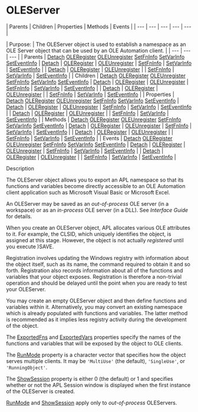 




<h1 class="heading"><span class="name">OLEServer</span></h1>
| Parents | Children | Properties | Methods | Events |
| --- | --- | --- | --- | ---  |

| Purpose: | The OLEServer object is used to establish a namespace as an OLE Server         object that can be used by an OLE Automation client. |
| --- | --- | ---  |
| Parents | [Detach](../a-z/detach.md) [OLERegister](../a-z/oleregister.md) [OLEUnregister](../a-z/oleunregister.md) [SetFnInfo](../a-z/setfninfo.md) [SetVarInfo](../a-z/setvarinfo.md) [SetEventInfo](../a-z/seteventinfo.md) | [Detach](../a-z/detach.md) | [OLERegister](../a-z/oleregister.md) | [OLEUnregister](../a-z/oleunregister.md) | [SetFnInfo](../a-z/setfninfo.md) | [SetVarInfo](../a-z/setvarinfo.md) | [SetEventInfo](../a-z/seteventinfo.md) |
| [Detach](../a-z/detach.md) | [OLERegister](../a-z/oleregister.md) | [OLEUnregister](../a-z/oleunregister.md) |
| [SetFnInfo](../a-z/setfninfo.md) | [SetVarInfo](../a-z/setvarinfo.md) | [SetEventInfo](../a-z/seteventinfo.md) |
| Children | [Detach](../a-z/detach.md) [OLERegister](../a-z/oleregister.md) [OLEUnregister](../a-z/oleunregister.md) [SetFnInfo](../a-z/setfninfo.md) [SetVarInfo](../a-z/setvarinfo.md) [SetEventInfo](../a-z/seteventinfo.md) | [Detach](../a-z/detach.md) | [OLERegister](../a-z/oleregister.md) | [OLEUnregister](../a-z/oleunregister.md) | [SetFnInfo](../a-z/setfninfo.md) | [SetVarInfo](../a-z/setvarinfo.md) | [SetEventInfo](../a-z/seteventinfo.md) |
| [Detach](../a-z/detach.md) | [OLERegister](../a-z/oleregister.md) | [OLEUnregister](../a-z/oleunregister.md) |
| [SetFnInfo](../a-z/setfninfo.md) | [SetVarInfo](../a-z/setvarinfo.md) | [SetEventInfo](../a-z/seteventinfo.md) |
| Properties | [Detach](../a-z/detach.md) [OLERegister](../a-z/oleregister.md) [OLEUnregister](../a-z/oleunregister.md) [SetFnInfo](../a-z/setfninfo.md) [SetVarInfo](../a-z/setvarinfo.md) [SetEventInfo](../a-z/seteventinfo.md) | [Detach](../a-z/detach.md) | [OLERegister](../a-z/oleregister.md) | [OLEUnregister](../a-z/oleunregister.md) | [SetFnInfo](../a-z/setfninfo.md) | [SetVarInfo](../a-z/setvarinfo.md) | [SetEventInfo](../a-z/seteventinfo.md) |
| [Detach](../a-z/detach.md) | [OLERegister](../a-z/oleregister.md) | [OLEUnregister](../a-z/oleunregister.md) |
| [SetFnInfo](../a-z/setfninfo.md) | [SetVarInfo](../a-z/setvarinfo.md) | [SetEventInfo](../a-z/seteventinfo.md) |
| Methods | [Detach](../a-z/detach.md) [OLERegister](../a-z/oleregister.md) [OLEUnregister](../a-z/oleunregister.md) [SetFnInfo](../a-z/setfninfo.md) [SetVarInfo](../a-z/setvarinfo.md) [SetEventInfo](../a-z/seteventinfo.md) | [Detach](../a-z/detach.md) | [OLERegister](../a-z/oleregister.md) | [OLEUnregister](../a-z/oleunregister.md) | [SetFnInfo](../a-z/setfninfo.md) | [SetVarInfo](../a-z/setvarinfo.md) | [SetEventInfo](../a-z/seteventinfo.md) |
| [Detach](../a-z/detach.md) | [OLERegister](../a-z/oleregister.md) | [OLEUnregister](../a-z/oleunregister.md) |
| [SetFnInfo](../a-z/setfninfo.md) | [SetVarInfo](../a-z/setvarinfo.md) | [SetEventInfo](../a-z/seteventinfo.md) |
| Events | [Detach](../a-z/detach.md) [OLERegister](../a-z/oleregister.md) [OLEUnregister](../a-z/oleunregister.md) [SetFnInfo](../a-z/setfninfo.md) [SetVarInfo](../a-z/setvarinfo.md) [SetEventInfo](../a-z/seteventinfo.md) | [Detach](../a-z/detach.md) | [OLERegister](../a-z/oleregister.md) | [OLEUnregister](../a-z/oleunregister.md) | [SetFnInfo](../a-z/setfninfo.md) | [SetVarInfo](../a-z/setvarinfo.md) | [SetEventInfo](../a-z/seteventinfo.md) |
| [Detach](../a-z/detach.md) | [OLERegister](../a-z/oleregister.md) | [OLEUnregister](../a-z/oleunregister.md) |
| [SetFnInfo](../a-z/setfninfo.md) | [SetVarInfo](../a-z/setvarinfo.md) | [SetEventInfo](../a-z/seteventinfo.md) |


Description


The OLEServer object allows you to export an APL namespace so that its
functions and variables become directly accessible to an OLE Automation client
application such as Microsoft Visual Basic or Microsoft Excel.



An OLEServer may be saved as an *out-of-process* OLE server (in a
workspace) or as an *in-process* OLE server (in a DLL). See *Interface
Guide* for details.


When you create an OLEServer object, APL allocates various OLE attributes to
it. For example, the CLSID, which uniquely identifies the object, is assigned at
this stage. However, the object is not actually *registered* until you
execute )SAVE.


Registration involves updating the Windows registry with information about
the object itself, such as its name, the command required to obtain it and so
forth. Registration also records information about all of the functions and
variables that your object exposes. Registration is therefore a non-trivial
operation and should be delayed until the point when you are ready to test your
OLEServer.


You may create an empty OLEServer object and then define functions and
variables within it. Alternatively, you may convert an existing namespace which
is already populated with functions and variables. The latter method is
recommended as it implies less registry activity during the development of the
object.


The [ExportedFns](../a-z/exportedfns.md) and [ExportedVars](../a-z/exportedvars.md) properties specify the names of the functions and variables that will be exposed
by the object to OLE clients.


The [RunMode](../a-z/runmode.md) property is a character
vector that specifies how the object serves multiple clients. It may be `'MultiUse'` (the default), `'SingleUse'`, or `'RunningObject'`.


The [ShowSession](../a-z/showsession.md) property is either 0
(the default) or 1 and specifies whether or not the APL Session window is
displayed when the first instance of the OLEServer is created.


[RunMode](../a-z/runmode.md) and [ShowSession](../a-z/showsession.md) apply only to *out-of-process* OLEServers.


